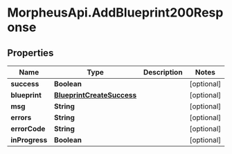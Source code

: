 # MorpheusApi.AddBlueprint200Response

## Properties

Name | Type | Description | Notes
------------ | ------------- | ------------- | -------------
**success** | **Boolean** |  | [optional] 
**blueprint** | [**BlueprintCreateSuccess**](BlueprintCreateSuccess.md) |  | [optional] 
**msg** | **String** |  | [optional] 
**errors** | **String** |  | [optional] 
**errorCode** | **String** |  | [optional] 
**inProgress** | **Boolean** |  | [optional] 



